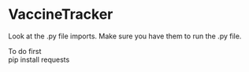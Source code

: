 # VaccineTracker  
Look at the .py file imports. Make sure you have them to run the .py file.  
  
To do first  
pip install requests
